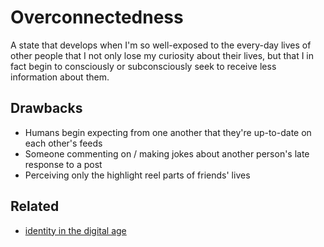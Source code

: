 ---
---

# Overconnectedness
A state that develops when I'm so well-exposed to the every-day lives of other people that I not only lose my curiosity about their lives, but that I in fact begin to consciously or subconsciously seek to receive less information about them. 

## Drawbacks
- Humans begin expecting from one another that they're up-to-date on each other's feeds
- Someone commenting on / making jokes about another person's late response to a post
- Perceiving only the highlight reel parts of friends' lives

## Related
- [identity in the digital age](/identity-in-the-digital-age)